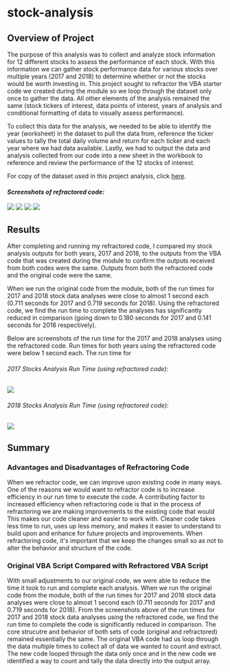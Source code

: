 # stock-analysis

## **Overview of Project**

The purpose of this analysis was to collect and analyze stock information for 12 different stocks to assess the performance of each stock. With this information we can gather stock performance data for various stocks over multiple years (2017 and 2018) to determine whether or not the stocks would be worth investing in. This project sought to refractor the VBA starter code we created during the module so we loop through the dataset only once to gather the data. All other elements of the analysis remained the same (stock tickers of interest, data points of interest, years of analysis and conditional formatting of data to visually assess performance).

To collect this data for the analysis, we needed to be able to identify the year (worksheet) in the dataset to pull the data from, reference the ticker values to tally the total daily volume and return for each ticker and each year where we had data available. Lastly, we had to output the data and analysis collected from our code into a new sheet in the workbook to reference and review the performance of the 12 stocks of interest.

For copy of the dataset used in this project analysis, click [here](https://github.com/pahlor/stock-analysis/blob/main/Module2Challenge/VBA_Challenge.xlsm).

#### *Screenshots of refractored code:*

![](Module2Challenge/Resources/RefractoredCode1.png)
![](Module2Challenge/Resources/RefractoredCode2.png)
![](Module2Challenge/Resources/RefractoredCode3.png)
![](Module2Challenge/Resources/RefractoredCode4.png)

## **Results**
After completing and running my refractored code, I compared my stock analysis outputs for both years, 2017 and 2018, to the outputs from the VBA code that was created during the module to confirm the outputs received from both codes were the same. Outputs from both the refractored code and the original code were the same.

When we run the original code from the module, both of the run times for 2017 and 2018 stock data analyses were close to almost 1 second each (0.711 seconds for 2017 and 0.719 seconds for 2018). Using the refractored code, we find the run time to complete the analyses has significantly reduced in comparison (going down to 0.180 seconds for 2017 and 0.141 seconds for 2018 respectively).

Below are screenshots of the run time for the 2017 and 2018 analyses using the refractored code. Run times for both years using the refractored code were below 1 second each. The run time for  

###### *2017 Stocks Analysis Run Time (using refractored code):*
![](Module2Challenge/Resources/VBA_Challenge_2017.png)

###### *2018 Stocks Analysis Run Time (using refractored code):*
![](Module2Challenge/Resources/VBA_Challenge_2018.png)

## **Summary**

### Advantages and Disadvantages of Refractoring Code
When we refractor code, we can improve upon existing code in many ways. One of the reasons we would want to refractor code is to increase efficiency in our run time to execute the code. A contributing factor to increased efficiency when refractoring code is that in the process of refractoring we are making improvements to the existing code that would This makes our code cleaner and easier to work with. Cleaner code takes less time to run, uses up less memory, and makes it easier to understand to build upon and enhance for future projects and improvements. When refractoring code, it's important that we keep the changes small so as not to alter the behavior and structure of the code.

### Original VBA Script Compared with Refractored VBA Script
With small adjustments to our original code, we were able to reduce the time it took to run and complete each analysis. When we run the original code from the module, both of the run times for 2017 and 2018 stock data analyses were close to almost 1 second each (0.711 seconds for 2017 and 0.719 seconds for 2018). From the screenshots above of the run times for 2017 and 2018 stock data analyses using the refractored code, we find the run time to complete the code is significantly reduced in comparison. The core strucutre and behavior of both sets of code (original and refractored) remained essentially the same. The original VBA code had us loop through the data multiple times to collect all of data we wanted to count and extract. The new code looped through the data only once and in the new code we identified a way to count and tally the data directly into the output array.


